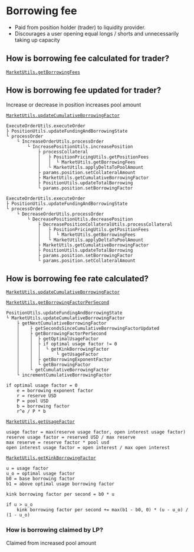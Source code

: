 # Borrowing fee

- Paid from position holder (trader) to liquidity provider.
- Discourages a user opening equal longs / shorts and unnecessarily taking up capacity

## How is borrowing fee calculated for trader?

[`MarketUtils.getBorrowingFees`](https://github.com/gmx-io/gmx-synthetics/blob/caf3dd8b51ad9ad27b0a399f668e3016fd2c14df/contracts/market/MarketUtils.sol#L1708-L1715)

## How is borrowing fee updated for trader?

Increase or decrease in position increases pool amount

[`MarketUtils.updateCumulativeBorrowingFactor`](https://github.com/gmx-io/gmx-synthetics/blob/caf3dd8b51ad9ad27b0a399f668e3016fd2c14df/contracts/market/MarketUtils.sol#L1417-L1440)

```
ExecuteOrderUtils.executeOrder
├ PositionUtils.updateFundingAndBorrowingState
└ processOrder
    └ IncreaseOrderUtils.processOrder
        └ IncreasePositionUtils.increasePosition
            ├ processCollateral
            │   ├ PositionPricingUtils.getPositionFees
            │   │  └ MarketUtils.getBorrowingFees
            │   └ MarketUtils.applyDeltaToPoolAmount
            ├ params.position.setCollateralAmount
            ├ MarketUtils.getCumulativeBorrowingFactor
            ├ PositionUtils.updateTotalBorrowing
            └ params.position.setBorrowingFactor
```

```
ExecuteOrderUtils.executeOrder
├ PositionUtils.updateFundingAndBorrowingState
└ processOrder
    └ DecreaseOrderUtils.processOrder
        └ DecreasePositionUtils.decreasePosition
            ├ DecreasePositionCollateralUtils.processCollateral
            │   ├ PositionPricingUtils.getPositionFees
            │   │  └ MarketUtils.getBorrowingFees
            │   └ MarketUtils.applyDeltaToPoolAmount
            ├ MarketUtils.getCumulativeBorrowingFactor
            ├ PositionUtils.updateTotalBorrowing
            ├ params.position.setBorrowingFactor
            └ params.position.setCollateralAmount
```

## How is borrowing fee rate calculated?

[`MarketUtils.updateCumulativeBorrowingFactor`](https://github.com/gmx-io/gmx-synthetics/blob/caf3dd8b51ad9ad27b0a399f668e3016fd2c14df/contracts/market/MarketUtils.sol#L1417-L1440)

[`MarketUtils.getBorrowingFactorPerSecond`](https://github.com/gmx-io/gmx-synthetics/blob/caf3dd8b51ad9ad27b0a399f668e3016fd2c14df/contracts/market/MarketUtils.sol#L2368-L2430)

```
PositionUtils.updateFundingAndBorrowingState
└ MarketUtils.updateCumulativeBorrowingFactor
    ├ getNextCumulativeBorrowingFactor
    │    ├ getSecondsSinceCumulativeBorrowingFactorUpdated
    │    ├ getBorrowingFactorPerSecond
    │    │  ├ getOptimalUsageFactor
    │    │  ├ if optimal usage factor != 0
    │    │  │  └ getKinkBorrowingFactor
    │    │  │      └ getUsageFactor
    │    │  ├ getBorrowingExponentFactor
    │    │  └ getBorrowingFactor
    │    └ getCumulativeBorrowingFactor
    └ incrementCumulativeBorrowingFactor
```

```
if optimal usage factor = 0
    e = borrowing exponent factor
    r = reserve USD
    P = pool USD
    b = borrowing factor
    r^e / P * b
```

[`MarketUtils.getUsageFactor`](https://github.com/gmx-io/gmx-synthetics/blob/caf3dd8b51ad9ad27b0a399f668e3016fd2c14df/contracts/market/MarketUtils.sol#L498-L518)

```
usage factor = max(reserve usage factor, open interest usage factor)
reserve usage factor = reserved USD / max reserve
max reserve = reserve factor * pool usd
open interest usage factor = open interest / max open interest
```

[`MarketUtils.getKinkBorrowingFactor`](https://github.com/gmx-io/gmx-synthetics/blob/caf3dd8b51ad9ad27b0a399f668e3016fd2c14df/contracts/market/MarketUtils.sol#L2432-L2471)

```
u = usage factor
u_o = optimal usage factor
b0 = base borrowing factor
b1 = above optimal usage borrowing factor

kink borrowing factor per second = b0 * u

if u > u_o
    kink borrowing factor per second += max(b1 - b0, 0) * (u - u_o) / (1 - u_o)
```

### How is borrowing claimed by LP?

Claimed from increased pool amount

